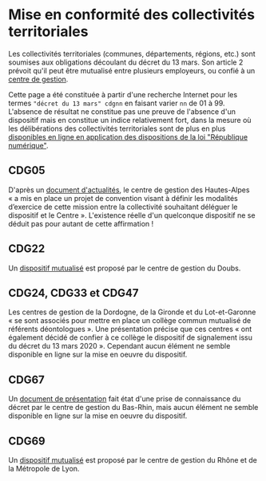 # Mise en conformité des collectivités territoriales

Les collectivités territoriales (communes, départements, régions, etc.) sont soumises aux obligations découlant du décret du 13 mars. Son article 2 prévoit qu'il peut être mutualisé entre plusieurs employeurs, ou confié à un [centre de gestion](http://fncdg.com/centre-de-gestion/).

Cette page a été constituée à partir d'une recherche Internet pour les termes `"décret du 13 mars" cdgnn` en faisant varier `nn` de 01 à 99. L'absence de résultat ne constitue pas une preuve de l'absence d'un dispositif mais en constitue un indice relativement fort, dans la mesure où les délibérations des collectivités territoriales sont de plus en plus [disponibles en ligne en application des dispositions de la loi "République numérique"](https://www.cnil.fr/fr/quelles-sont-les-obligations-de-publication-en-ligne).

## CDG05

D'après un [document d'actualités](https://www.cdg05.fr/storage/upload/newsletter/409/L_Actu_du_mois_de_Mai_2021.pdf), le centre de gestion des Hautes-Alpes « a mis en place un projet de convention visant à définir les modalités d’exercice de cette mission entre la collectivité souhaitant déléguer le dispositif et le Centre ». L'existence réelle d'un quelconque dispositif ne se déduit pas pour autant de cette affirmation !

## CDG22

Un [dispositif mutualisé](http://www.cdg25.org/prestation/violence-discrimination-harcelement-et-sexisme/) est proposé par le centre de gestion du Doubs.

## CDG24, CDG33 et CDG47

Les centres de gestion de la Dordogne, de la Gironde et du Lot-et-Garonne « se sont associés pour mettre en place un collège commun mutualisé de référents déontologues ». Une présentation précise que ces centres « ont également décidé de confier à ce collège le dispositif de signalement issu du décret du 13 mars 2020 ». Cependant aucun élément ne semble disponible en ligne sur la mise en oeuvre du dispositif.

## CDG67

Un [document de présentation](https://www.cdg67.fr/coronavirus/pole-juridique/violences-sexuelles-et-sexistes-au-travail-disposition-de-signalement) fait état d'une prise de connaissance du décret par le centre de gestion du Bas-Rhin, mais aucun élément ne semble disponible en ligne sur la mise en oeuvre du dispositif.

## CDG69

Un [dispositif mutualisé](https://extranet.cdg69.fr/signalement-actes-violence-discrimination) est proposé par le centre de gestion du Rhône et de la Métropole de Lyon.